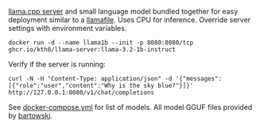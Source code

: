 [llama.cpp server](https://github.com/ggerganov/llama.cpp/tree/master/examples/server) and small language model bundled together for easy deployment similar to a [llamafile](https://github.com/Mozilla-Ocho/llamafile). Uses CPU for inference. Override server settings with environment variables.
```
docker run -d --name llama1b --init -p 8080:8080/tcp ghcr.io/kth8/llama-server:llama-3.2-1b-instruct
```
Verify if the server is running:
```
curl -N -H "Content-Type: application/json" -d '{"messages":[{"role":"user","content":"Why is the sky blue?"}]}' http://127.0.0.1:8080/v1/chat/completions
```
See [docker-compose.yml](./docker-compose.yml) for list of models. All model GGUF files provided by [bartowski](https://huggingface.co/bartowski).
